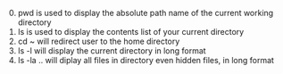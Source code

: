 0. pwd is used to display the absolute path name of the current working directory
1. ls is used to display the contents list of your current directory
2. cd ~ will redirect user to the home directory
3. ls -l will display the current directory in long format
4. ls -la .. will diplay all files in directory even hidden files, in long format
